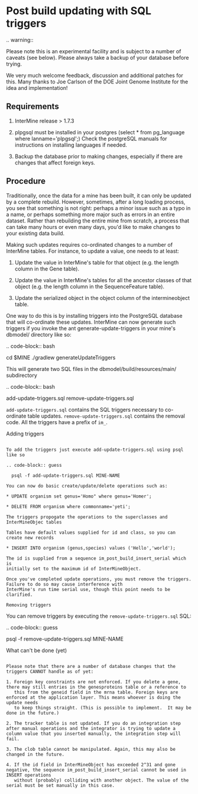 Post build updating with SQL triggers
=====================================

.. warning::

  Please note this is an experimental facility and is subject to a number of caveats (see below). Please always take a backup of your database before trying. 

We very much welcome feedback, discussion and additional patches for this. Many thanks to Joe Carlson of the DOE Joint Genome Institute for the idea and implementation!

Requirements
------------

1. InterMine release > 1.7.3

2. plpgsql must be installed in your postgres (select * from pg_language where lanname='plpgsql';) Check the postgreSQL manuals for instructions on installing languages if needed.

3. Backup the database prior to making changes, especially if there are changes that affect foreign keys.

Procedure
---------

Traditionally, once the data for a mine has been built, it can only be updated by a complete rebuild. However,
sometimes, after a long loading process, you see that something is not right: perhaps a minor issue such as a typo in a name, or 
perhaps something more major such as errors in an entire dataset. Rather than rebuilding the entire mine from scratch, a
process that can take many hours or even many days, you'd like to make changes to your existing data build.

Making such updates requires co-ordinated changes to a number of InterMine tables.  For instance, to update a value, one
needs to at least:

1. Update the value in InterMine's table for that object (e.g. the length column in the Gene table).

2. Update the value in InterMine's tables for all the ancestor classes of that object (e.g. the length column in the SequenceFeature table).

3. Update the serialized object in the object column of the intermineobject table.

One way to do this is by installing triggers into the PostgreSQL database that will co-ordinate these updates. InterMine
can now generate such triggers if you invoke the ant generate-update-triggers in your mine's dbmodel/ directory like so:

.. code-block:: bash

  cd $MINE
  ./gradlew generateUpdateTriggers

This will generate two SQL files in the dbmodel/build/resources/main/ subdirectory

.. code-block:: bash

  add-update-triggers.sql
  remove-update-triggers.sql

`add-update-triggers.sql` contains the SQL triggers necessary to co-ordinate table updates. `remove-update-triggers.sql`
contains the removal code. All the triggers have a prefix of `im_`.

Adding triggers
~~~~~~~~~~~~~~~

To add the triggers just execute add-update-triggers.sql using psql like so

.. code-block:: guess

  psql -f add-update-triggers.sql MINE-NAME

You can now do basic create/update/delete operations such as:

* UPDATE organism set genus='Homo" where genus='Homer';

* DELETE FROM organism where commonname='yeti';

The triggers propogate the operations to the superclasses and InterMineObjec tables

Tables have default values supplied for id and class, so you can create new records

* INSERT INTO organism (genus,species) values ('Hello','world');

The id is supplied from a sequence im_post_build_insert_serial which is
initially set to the maximum id of InterMineObject.

Once you've completed update operations, you must remove the triggers. Failure to do so may cause interference with
InterMine's run time serial use, though this point needs to be clarified.

Removing triggers
~~~~~~~~~~~~~~~~~

You can remove triggers by executing the `remove-update-triggers.sql` SQL:

.. code-block:: guess

  psql -f remove-update-triggers.sql MINE-NAME

What can't be done (yet)
~~~~~~~~~~~~~~~~~~~~~~~~

Please note that there are a number of database changes that the triggers CANNOT handle as of yet:

1. Foreign key constraints are not enforced. If you delete a gene, there may still entries in the genesproteins table or a reference to
   this from the geneid field in the mrna table. Foreign keys are enforced at the application layer. This means whoever is doing the update needs
   to keep things straight. (This is possible to implement.  It may be done in the future.)

2. The tracker table is not updated. If you do an integration step after manual operations and the integrator is trying to update a column value that you inserted manually, the integration step will fail.

3. The clob table cannot be manipulated. Again, this may also be changed in the future.

4. If the id field in InterMineObject has exceeded 2^31 and gone negative, the sequence im_post_build_insert_serial cannot be used in INSERT operations
   without (probably) colliding with another object. The value of the serial must be set manually in this case.
